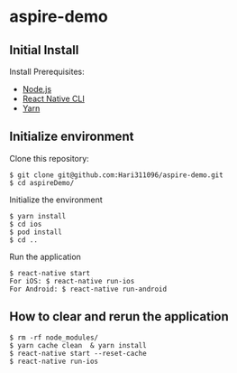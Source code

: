 # aspire-demo

## Initial Install
Install Prerequisites:
 - [Node.js](https://nodejs.org)
 - [React Native CLI](https://www.npmjs.com/package/react-native-cli)
 - [Yarn](https://yarnpkg.com/)

## Initialize environment

Clone this repository:
```
$ git clone git@github.com:Hari311096/aspire-demo.git
$ cd aspireDemo/
```

Initialize the environment
```
$ yarn install
$ cd ios
$ pod install
$ cd ..
```

Run the application
```
$ react-native start
For iOS: $ react-native run-ios
For Android: $ react-native run-android

```


## How to clear and rerun the application

```
$ rm -rf node_modules/
$ yarn cache clean  & yarn install
$ react-native start --reset-cache
$ react-native run-ios
```
